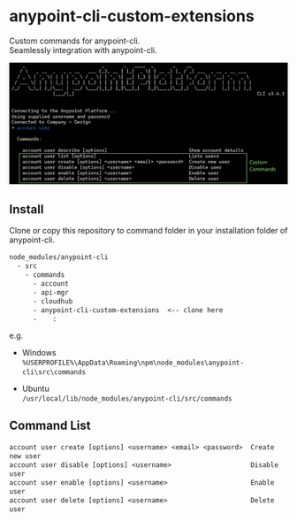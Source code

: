 # anypoint-cli-custom-extensions
Custom commands for anypoint-cli.  
Seamlessly integration with anypoint-cli.

![seamlessly_integration.png](seamlessly_integration.png)


## Install
Clone or copy this repository to command folder in your installation folder of anypoint-cli.

```
node_modules/anypoint-cli
  - src
    - commands
      - account
      - api-mgr
      - cloudhub
      - anypoint-cli-custom-extensions  <-- clone here
      -    :
```

e.g.
- Windows  
`%USERPROFILE%\AppData\Roaming\npm\node_modules\anypoint-cli\src\commands`

- Ubuntu  
`/usr/local/lib/node_modules/anypoint-cli/src/commands`


## Command List

    account user create [options] <username> <email> <password>  Create new user
    account user disable [options] <username>                    Disable user
    account user enable [options] <username>                     Enable user
    account user delete [options] <username>                     Delete user